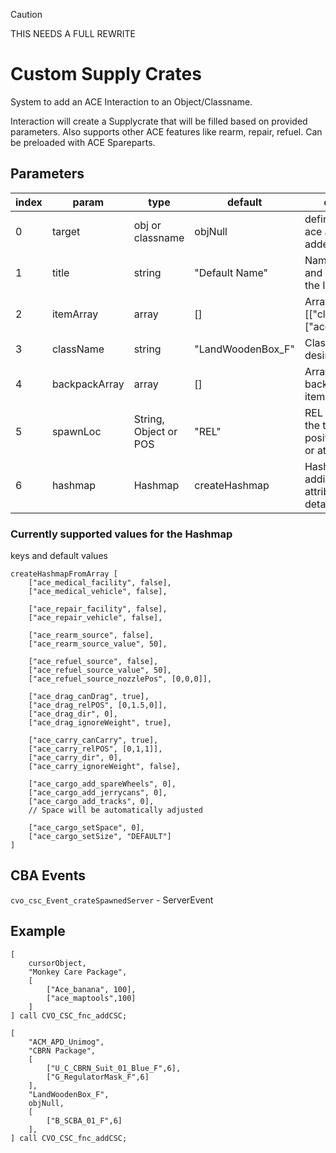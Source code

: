 > [!Caution]
> THIS NEEDS A FULL REWRITE

# Custom Supply Crates

System to add an ACE Interaction to an Object/Classname. 

Interaction will create a Supplycrate that will be filled based on provided parameters.
Also supports other ACE features like rearm, repair, refuel. Can be preloaded with ACE Spareparts.

## Parameters
| index 	| param         	| type                  	| default           	| description                                                        	|
|-------	|---------------	|-----------------------	|-------------------	|--------------------------------------------------------------------	|
| 0     	| target        	| obj or classname      	| objNull           	| defines where the ace action is being added                        	|
| 1     	| title         	| string                	| "Default Name"    	| Name of the Crate and Displayname of the Interaction               	|
| 2     	| itemArray     	| array                 	| []                	| Array of items: [["classname", 69], ["ace_banana",69]]             	|
| 3     	| className     	| string                	| "LandWoodenBox_F" 	| Classname of desired Crateobject                                   	|
| 4     	| backpackArray 	| array                 	| []                	| Array of backpacks, like itemArray                                 	|
| 5     	| spawnLoc      	| String, Object or POS 	| "REL"             	| REL - Relative to the target, at position of object or at position 	|
| 6     	| hashmap       	| Hashmap               	| createHashmap     	| Hashmap of additional attributes, for details, see below           	|


### Currently supported values for the Hashmap
keys and default values
```sqf
createHashmapFromArray [
    ["ace_medical_facility", false],
    ["ace_medical_vehicle", false],

    ["ace_repair_facility", false],
    ["ace_repair_vehicle", false],

    ["ace_rearm_source", false],
    ["ace_rearm_source_value", 50],

    ["ace_refuel_source", false],
    ["ace_refuel_source_value", 50],
    ["ace_refuel_source_nozzlePos", [0,0,0]],

    ["ace_drag_canDrag", true],
    ["ace_drag_relPOS", [0,1.5,0]],
    ["ace_drag_dir", 0],
    ["ace_drag_ignoreWeight", true],

    ["ace_carry_canCarry", true],
    ["ace_carry_relPOS", [0,1,1]],
    ["ace_carry_dir", 0],
    ["ace_carry_ignoreWeight", false],

    ["ace_cargo_add_spareWheels", 0],
    ["ace_cargo_add_jerrycans", 0],
    ["ace_cargo_add_tracks", 0],
    // Space will be automatically adjusted

    ["ace_cargo_setSpace", 0],
    ["ace_cargo_setSize", "DEFAULT"]
]
```
## CBA Events
`cvo_csc_Event_crateSpawnedServer` - ServerEvent

## Example
```sqf
[
	cursorObject, 
	"Monkey Care Package",
	[
		["Ace_banana", 100],
		["ace_maptools",100]
	]
] call CVO_CSC_fnc_addCSC;
```

```sqf
[
	"ACM_APD_Unimog", 
	"CBRN Package", 
	[
		["U_C_CBRN_Suit_01_Blue_F",6],
		["G_RegulatorMask_F",6]
	],
	"LandWoodenBox_F",
	objNull,
	[
		["B_SCBA_01_F",6]
	],
] call CVO_CSC_fnc_addCSC;
```
